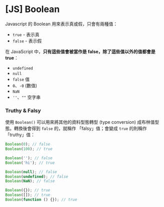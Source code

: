 # [JS] Boolean

Javascript 的 Boolean 用來表示真或假，只會有兩種值：

-   `true` - 表示真
-   `false` - 表示假

在 JavaScript 中，**只有這些值會被當作是 false，除了這些值以外的值都會是 true**：

-   `undefined`
-   `null`
-   `false` 值
-   `0`、`-0` (數值)
-   `NaN`
-   `''`、`""` 空字串

### Truthy & Falsy

使用 `Boolean()` 可以用來將其他的資料型態轉型 (type conversion) 成布林值型態。轉換後會得到 `false` 的，就稱作 「falsy」值；會變成 `true` 的則稱作 「truthy」值：

```javascript
Boolean(0); // false
Boolean(100); // true

Boolean(''); // false
Boolean('hi'); // true

Boolean(null); // false
Boolean(undefined); // false
Boolean(NaN); // false

Boolean({}); // true
Boolean([]); // true
Boolean(function () {}); // true
```
